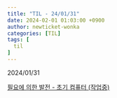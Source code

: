```yaml
---
title: "TIL - 24/01/31"
date: 2024-02-01 01:03:00 +0900
author: newticket-wonka
categories: [TIL]
tags: [
  til
]
---
```


2024/01/31

[필요에 의한 발전 - 초기 컴퓨터 (작업중)](https://newticket-wonka.github.io/posts/development-by-necessity/)
